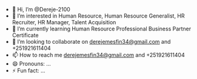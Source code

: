 - 👋 Hi, I’m @Dereje-2100
- 👀 I’m interested in Human Resource, Human Resource Generalist, HR Recruiter, HR Manager, Talent Acquisition 
- 🌱 I’m currently learning Human Resource Professional Business Partner Certificate
- 💞️ I’m looking to collaborate on derejemesfin34@gmail.com and +251921611404
- 📫 How to reach me derejemesfin34@gmail.com and +251921611404
- 😄 Pronouns: ...
- ⚡ Fun fact: ...

<!---
Dereje-2100/Dereje-2100 is a ✨ special ✨ repository because its `README.md` (this file) appears on your GitHub profile.
You can click the Preview link to take a look at your changes.
--->
